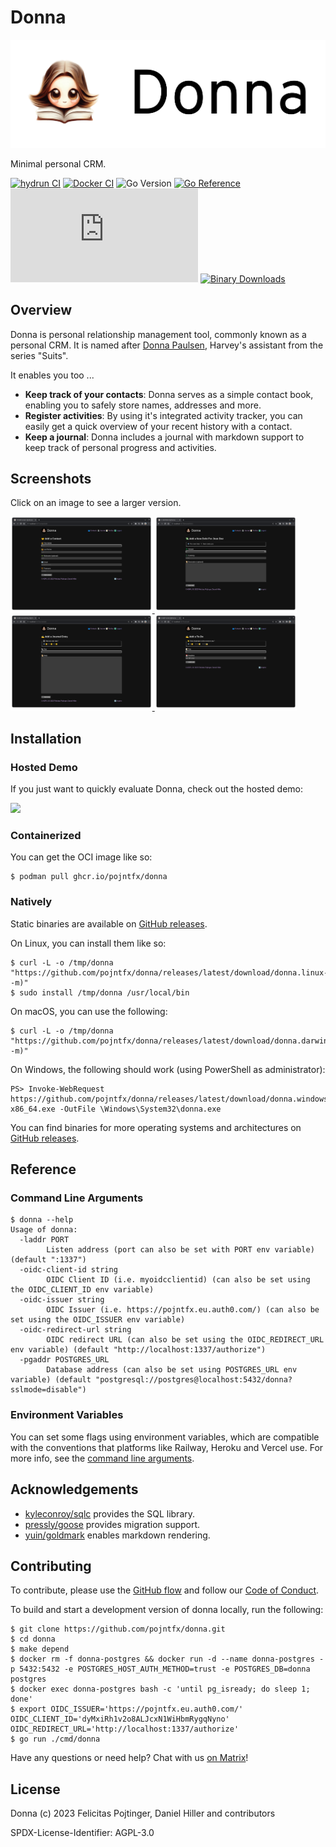 # Donna

![Logo](./docs/logo-readme.png)

Minimal personal CRM.

[![hydrun CI](https://github.com/pojntfx/donna/actions/workflows/hydrun.yaml/badge.svg)](https://github.com/pojntfx/donna/actions/workflows/hydrun.yaml)
[![Docker CI](https://github.com/pojntfx/donna/actions/workflows/docker.yaml/badge.svg)](https://github.com/pojntfx/donna/actions/workflows/docker.yaml)
![Go Version](https://img.shields.io/badge/go%20version-%3E=1.18-61CFDD.svg)
[![Go Reference](https://pkg.go.dev/badge/github.com/pojntfx/donna.svg)](https://pkg.go.dev/github.com/pojntfx/donna)
[![Matrix](https://img.shields.io/matrix/donnadev:matrix.org)](https://matrix.to/#/#donnadev:matrix.org?via=matrix.org)
[![Binary Downloads](https://img.shields.io/github/downloads/pojntfx/donna/total?label=binary%20downloads)](https://github.com/pojntfx/donna/releases)

## Overview

Donna is personal relationship management tool, commonly known as a personal CRM. It is named after [Donna Paulsen](https://suits.fandom.com/wiki/Donna_Paulsen), Harvey's assistant from the series "Suits".

It enables you too ...

- **Keep track of your contacts**: Donna serves as a simple contact book, enabling you to safely store names, addresses and more.
- **Register activities**: By using it's integrated activity tracker, you can easily get a quick overview of your recent history with a contact.
- **Keep a journal**: Donna includes a journal with markdown support to keep track of personal progress and activities.

## Screenshots

Click on an image to see a larger version.

<a display="inline" href="./docs/screenshot-add-contact.png?raw=true">
<img src="./docs/screenshot-add-contact.png" width="45%" alt="Screenshot of the add contact screen" title="Screenshot of the add contact screen">
</a>

<a display="inline" href="./docs/screenshot-add-debt.png?raw=true">
<img src="./docs/screenshot-add-debt.png" width="45%" alt="Screenshot of the add debt screen" title="Screenshot of the add debt screen">
</a>

<a display="inline" href="./docs/screenshot-add-journal-entry.png?raw=true">
<img src="./docs/screenshot-add-journal-entry.png" width="45%" alt="Screenshot of the add journal entry screen" title="Screenshot of the add journal entry screen">
</a>

<a display="inline" href="./docs/screenshot-add-todo.png?raw=true">
<img src="./docs/screenshot-add-todo.png" width="45%" alt="Screenshot of the add todo screen" title="Screenshot of the add todo screen">
</a>

## Installation

### Hosted Demo

If you just want to quickly evaluate Donna, check out the hosted demo:

[<img src="https://github.com/pojntfx/webnetesctl/raw/main/img/launch.png" width="240">](https://donna-demo.vercel.app/)

### Containerized

You can get the OCI image like so:

```shell
$ podman pull ghcr.io/pojntfx/donna
```

### Natively

Static binaries are available on [GitHub releases](https://github.com/pojntfx/donna/releases).

On Linux, you can install them like so:

```shell
$ curl -L -o /tmp/donna "https://github.com/pojntfx/donna/releases/latest/download/donna.linux-$(uname -m)"
$ sudo install /tmp/donna /usr/local/bin
```

On macOS, you can use the following:

```shell
$ curl -L -o /tmp/donna "https://github.com/pojntfx/donna/releases/latest/download/donna.darwin-$(uname -m)"
```

On Windows, the following should work (using PowerShell as administrator):

```shell
PS> Invoke-WebRequest https://github.com/pojntfx/donna/releases/latest/download/donna.windows-x86_64.exe -OutFile \Windows\System32\donna.exe
```

You can find binaries for more operating systems and architectures on [GitHub releases](https://github.com/pojntfx/donna/releases).

## Reference

### Command Line Arguments

```shell
$ donna --help
Usage of donna:
  -laddr PORT
    	Listen address (port can also be set with PORT env variable) (default ":1337")
  -oidc-client-id string
    	OIDC Client ID (i.e. myoidcclientid) (can also be set using the OIDC_CLIENT_ID env variable)
  -oidc-issuer string
    	OIDC Issuer (i.e. https://pojntfx.eu.auth0.com/) (can also be set using the OIDC_ISSUER env variable)
  -oidc-redirect-url string
    	OIDC redirect URL (can also be set using the OIDC_REDIRECT_URL env variable) (default "http://localhost:1337/authorize")
  -pgaddr POSTGRES_URL
    	Database address (can also be set using POSTGRES_URL env variable) (default "postgresql://postgres@localhost:5432/donna?sslmode=disable")
```

### Environment Variables

You can set some flags using environment variables, which are compatible with the conventions that platforms like Railway, Heroku and Vercel use. For more info, see the [command line arguments](#command-line-arguments).

## Acknowledgements

- [kyleconroy/sqlc](https://github.com/kyleconroy/sqlc) provides the SQL library.
- [pressly/goose](https://github.com/pressly/goose) provides migration support.
- [yuin/goldmark](https://github.com/yuin/goldmark) enables markdown rendering.

## Contributing

To contribute, please use the [GitHub flow](https://guides.github.com/introduction/flow/) and follow our [Code of Conduct](./CODE_OF_CONDUCT.md).

To build and start a development version of donna locally, run the following:

```shell
$ git clone https://github.com/pojntfx/donna.git
$ cd donna
$ make depend
$ docker rm -f donna-postgres && docker run -d --name donna-postgres -p 5432:5432 -e POSTGRES_HOST_AUTH_METHOD=trust -e POSTGRES_DB=donna postgres
$ docker exec donna-postgres bash -c 'until pg_isready; do sleep 1; done'
$ export OIDC_ISSUER='https://pojntfx.eu.auth0.com/' OIDC_CLIENT_ID='dyMxiRh1v2o8ALJcxN1WiHbmRygqNyno' OIDC_REDIRECT_URL='http://localhost:1337/authorize'
$ go run ./cmd/donna
```

Have any questions or need help? Chat with us [on Matrix](https://matrix.to/#/#donnadev:matrix.org?via=matrix.org)!

## License

Donna (c) 2023 Felicitas Pojtinger, Daniel Hiller and contributors

SPDX-License-Identifier: AGPL-3.0
